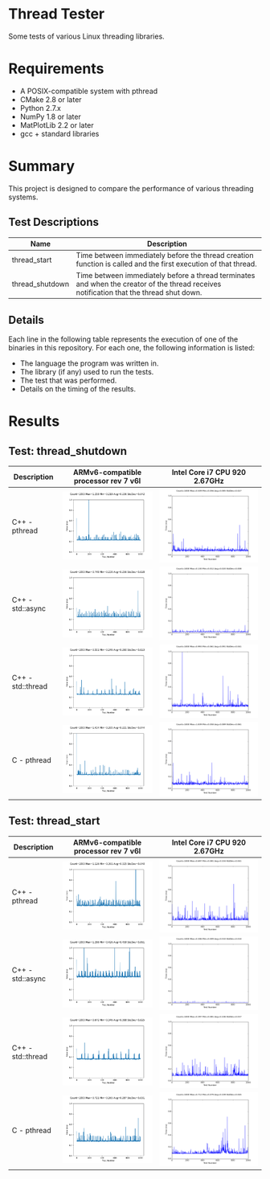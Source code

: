 # Thread Tester
Some tests of various Linux threading libraries.

# Requirements
* A POSIX-compatible system with pthread
* CMake 2.8 or later
* Python 2.7.x
* NumPy 1.8 or later
* MatPlotLib 2.2 or later
* gcc + standard libraries

# Summary
This project is designed to compare the performance of various threading systems.

## Test Descriptions
|Name|Description|
|----|-----------|
|thread_start|Time between immediately before the thread creation function is called and the first execution of that thread.|
|thread_shutdown|Time between immediately before a thread terminates and when the creator of the thread receives notification that the thread shut down.|

## Details
Each line in the following table represents the execution of one of the binaries in this repository.
For each one, the following information is listed:
* The language the program was written in.
* The library (if any) used to run the tests.
* The test that was performed.
* Details on the timing of the results.

# Results

## Test: thread_shutdown
|Description|ARMv6-compatible processor rev 7 v6l|Intel Core i7 CPU 920 2.67GHz|
|-----------|------------------------------------|-----------------------------|
|C++ - pthread|![thread_shutdown__ARMv6-compatible processor rev 7 v6l__C++__pthread](img/thread_shutdown__ARMv6-compatible_processor_rev_7_v6l__CPP__pthread.png)|![thread_shutdown__Intel Core i7 CPU 920 2.67GHz__C++__pthread](img/thread_shutdown__Intel_Core_i7_CPU_920_2.67GHz__CPP__pthread.png)|
|C++ - std::async|![thread_shutdown__ARMv6-compatible processor rev 7 v6l__C++__std::async](img/thread_shutdown__ARMv6-compatible_processor_rev_7_v6l__CPP__stdasync.png)|![thread_shutdown__Intel Core i7 CPU 920 2.67GHz__C++__std::async](img/thread_shutdown__Intel_Core_i7_CPU_920_2.67GHz__CPP__stdasync.png)|
|C++ - std::thread|![thread_shutdown__ARMv6-compatible processor rev 7 v6l__C++__std::thread](img/thread_shutdown__ARMv6-compatible_processor_rev_7_v6l__CPP__stdthread.png)|![thread_shutdown__Intel Core i7 CPU 920 2.67GHz__C++__std::thread](img/thread_shutdown__Intel_Core_i7_CPU_920_2.67GHz__CPP__stdthread.png)|
|C - pthread|![thread_shutdown__ARMv6-compatible processor rev 7 v6l__C__pthread](img/thread_shutdown__ARMv6-compatible_processor_rev_7_v6l__C__pthread.png)|![thread_shutdown__Intel Core i7 CPU 920 2.67GHz__C__pthread](img/thread_shutdown__Intel_Core_i7_CPU_920_2.67GHz__C__pthread.png)|

## Test: thread_start
|Description|ARMv6-compatible processor rev 7 v6l|Intel Core i7 CPU 920 2.67GHz|
|-----------|------------------------------------|-----------------------------|
|C++ - pthread|![thread_start__ARMv6-compatible processor rev 7 v6l__C++__pthread](img/thread_start__ARMv6-compatible_processor_rev_7_v6l__CPP__pthread.png)|![thread_start__Intel Core i7 CPU 920 2.67GHz__C++__pthread](img/thread_start__Intel_Core_i7_CPU_920_2.67GHz__CPP__pthread.png)|
|C++ - std::async|![thread_start__ARMv6-compatible processor rev 7 v6l__C++__std::async](img/thread_start__ARMv6-compatible_processor_rev_7_v6l__CPP__stdasync.png)|![thread_start__Intel Core i7 CPU 920 2.67GHz__C++__std::async](img/thread_start__Intel_Core_i7_CPU_920_2.67GHz__CPP__stdasync.png)|
|C++ - std::thread|![thread_start__ARMv6-compatible processor rev 7 v6l__C++__std::thread](img/thread_start__ARMv6-compatible_processor_rev_7_v6l__CPP__stdthread.png)|![thread_start__Intel Core i7 CPU 920 2.67GHz__C++__std::thread](img/thread_start__Intel_Core_i7_CPU_920_2.67GHz__CPP__stdthread.png)|
|C - pthread|![thread_start__ARMv6-compatible processor rev 7 v6l__C__pthread](img/thread_start__ARMv6-compatible_processor_rev_7_v6l__C__pthread.png)|![thread_start__Intel Core i7 CPU 920 2.67GHz__C__pthread](img/thread_start__Intel_Core_i7_CPU_920_2.67GHz__C__pthread.png)|
